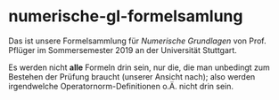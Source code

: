 # numerische-gl-formelsamlung

Das ist unsere Formelsammlung für *Numerische Grundlagen* von Prof. Pflüger im Sommersemester 2019 an der Universität Stuttgart. 

Es werden nicht **alle** Formeln drin sein, nur die, die man unbedingt zum Bestehen der Prüfung braucht (unserer Ansicht nach); also werden irgendwelche Operatornorm-Definitionen o.Ä. nicht drin sein. 
